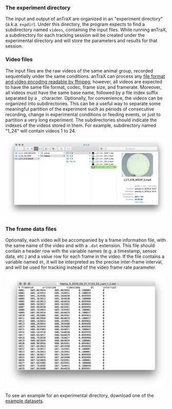 ### The experiment directory

The input and output of anTraX are organized in an  "experiment directory" (a.k.a. `expdir`). Under this directory, the program expects to find a subdirectory named `videos`, containing the input files. While running anTraX, a subdirectory for each tracking session will be created under the experimental directory and will store the parameters and results for that session.

### Video files

The input files are the raw videos of the same animal group, recorded sequentially under the same conditions. anTraX can process any [file format and video encoding readable by ffmpeg](http://www.ffmpeg.org/general.html#Supported-File-Formats_002c-Codecs-or-Features); however, all videos are expected to have the same file format, codec, frame size, and framerate. Moreover, all videos must have the same base name, followed by a file index suffix separated by a `_` character. 
Optionally, for convenience, the videos can be organized into subdirectories. This can be a useful way to separate  some meaningful partition of the experiment such as periods of consecutive recording, change in experimental conditions or feeding events, or just to partition a very long experiment.  The subdirectories should indicate the indexes of the videos stored in them. For example, subdirectory named "1_24" will contain videos 1 to 24.

![expdir structure](images/expdir_structure.png "structure of the experimental directory")

### The frame data files

Optionally, each video will be accompanied by a frame information file, with the same name of the video and with a `.dat` extension. This file should contain a header row with the variable names (e.g. a timestamp, sensor data, etc.) and a value row for each frame in the video. If the file contains a variable named `dt`, it will be interpreted as the precise inter-frame interval, and will be used for tracking instead of the video frame rate parameter.

![dat file example](images/dat_file_example.png)

To see an example for an experimental directory, download one of the [example datasets](datasets.md).





